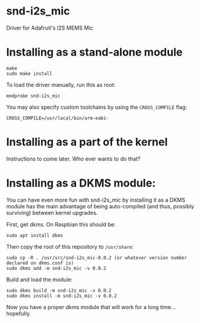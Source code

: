 # snd-i2s\_mic

Driver for Adafruit's I2S MEMS Mic


Installing as a stand-alone module
====================================

    make
    sudo make install

To load the driver manually, run this as root:

    modprobe snd-i2s_mic

You may also specify custom toolchains by using the `CROSS_COMPILE` flag:

    CROSS_COMPILE=/usr/local/bin/arm-eabi-


Installing as a part of the kernel
======================================

Instructions to come later. Who ever wants to do that?




Installing as a DKMS module:
=================================

You can have even more fun with snd-i2s\_mic by installing it as a DKMS module has the main advantage of being auto-compiled (and thus, possibly surviving) between kernel upgrades.

First, get dkms. On Raspbian this should be:

	sudo apt install dkms

Then copy the root of this repository to `/usr/share`:

	sudo cp -R . /usr/src/snd-i2s_mic-0.0.2 (or whatever version number declared on dkms.conf is)
	sudo dkms add -m snd-i2s_mic -v 0.0.2

Build and load the module:

	sudo dkms build -m snd-i2s_mic -v 0.0.2
	sudo dkms install -m snd-i2s_mic -v 0.0.2

Now you have a proper dkms module that will work for a long time... hopefully.


